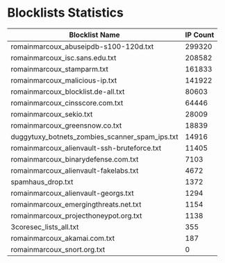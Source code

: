 # Blocklists Statistics
| Blocklist Name | IP Count |
|----|----|
| romainmarcoux_abuseipdb-s100-120d.txt | 299320 |
| romainmarcoux_isc.sans.edu.txt | 208582 |
| romainmarcoux_stamparm.txt | 161833 |
| romainmarcoux_malicious-ip.txt | 141922 |
| romainmarcoux_blocklist.de-all.txt | 80603 |
| romainmarcoux_cinsscore.com.txt | 64446 |
| romainmarcoux_sekio.txt | 28009 |
| romainmarcoux_greensnow.co.txt | 18839 |
| duggytuxy_botnets_zombies_scanner_spam_ips.txt | 14916 |
| romainmarcoux_alienvault-ssh-bruteforce.txt | 11405 |
| romainmarcoux_binarydefense.com.txt | 7103 |
| romainmarcoux_alienvault-fakelabs.txt | 4672 |
| spamhaus_drop.txt | 1372 |
| romainmarcoux_alienvault-georgs.txt | 1294 |
| romainmarcoux_emergingthreats.net.txt | 1154 |
| romainmarcoux_projecthoneypot.org.txt | 1138 |
| 3coresec_lists_all.txt | 355 |
| romainmarcoux_akamai.com.txt | 187 |
| romainmarcoux_snort.org.txt | 0 |
